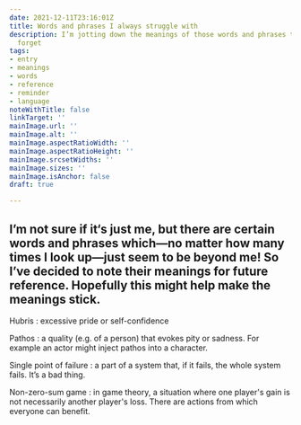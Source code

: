 ```yaml
---
date: 2021-12-11T23:16:01Z
title: Words and phrases I always struggle with
description: I’m jotting down the meanings of those words and phrases that I always
  forget
tags:
- entry
- meanings
- words
- reference
- reminder
- language
noteWithTitle: false
linkTarget: ''
mainImage.url: ''
mainImage.alt: ''
mainImage.aspectRatioWidth: ''
mainImage.aspectRatioHeight: ''
mainImage.srcsetWidths: ''
mainImage.sizes: ''
mainImage.isAnchor: false
draft: true

---
```

I’m not sure if it‘s just me, but there are certain words and phrases which—no matter how many times I look up—just seem to be beyond me! So I’ve decided to note their meanings for future reference. Hopefully this might help make the meanings stick.
---

Hubris
: excessive pride or self-confidence

Pathos
: a quality (e.g. of a person) that evokes pity or sadness. For example an actor might inject pathos into a character.

Single point of failure
: a part of a system that, if it fails, the whole system fails. It’s a bad thing.

Non-zero-sum game
: in game theory, a situation where one player's gain is not necessarily another player's loss. There are actions from which everyone can benefit.